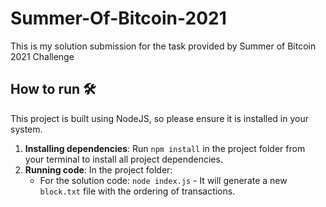 # Summer-Of-Bitcoin-2021
This is my solution submission for the task provided by Summer of Bitcoin 2021 Challenge

## How to run 🛠️

This project is built using NodeJS, so please ensure it is installed in your system.

1. **Installing dependencies**: Run ```npm install``` in the project folder from your terminal to install all project dependencies.
2. **Running code**: In the project folder:
   - For the solution code: ```node index.js``` - It will generate a new ```block.txt``` file with the ordering of transactions.
